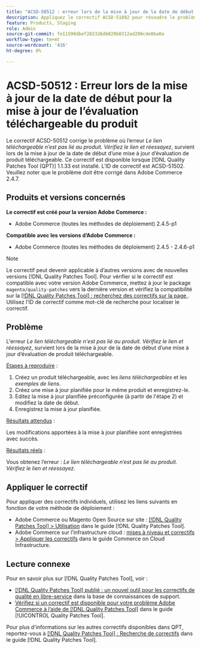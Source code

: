 ```yaml
---
title: "ACSD-50512 : erreur lors de la mise à jour de la date de début d’une mise à jour d’évaluation de produit téléchargeable"
description: Appliquez le correctif ACSD-51892 pour résoudre le problème de performances d’Adobe Commerce en raison duquel l’erreur *Le lien téléchargeable n’est pas lié au produit. Vérifiez le lien et réessayez*, survenant lors de la mise à jour de la date de début d’une mise à jour intermédiaire du produit téléchargeable.
feature: Products, Staging
role: Admin
source-git-commit: fe11599dbef283326db029b0312ad290cde0ba0a
workflow-type: tm+mt
source-wordcount: '416'
ht-degree: 0%

---
```


# ACSD-50512 : Erreur lors de la mise à jour de la date de début pour la mise à jour de l’évaluation téléchargeable du produit

Le correctif ACSD-50512 corrige le problème où l’erreur *Le lien téléchargeable n’est pas lié au produit. Vérifiez le lien et réessayez*, survient lors de la mise à jour de la date de début d’une mise à jour d’évaluation de produit téléchargeable. Ce correctif est disponible lorsque [!DNL Quality Patches Tool (QPT)] 1.1.33 est installé. L’ID de correctif est ACSD-51502. Veuillez noter que le problème doit être corrigé dans Adobe Commerce 2.4.7.

## Produits et versions concernés

**Le correctif est créé pour la version Adobe Commerce :**

* Adobe Commerce (toutes les méthodes de déploiement) 2.4.5-p1

**Compatible avec les versions d’Adobe Commerce :**

* Adobe Commerce (toutes les méthodes de déploiement) 2.4.5 - 2.4.6-p1

>[!NOTE]
>
>Le correctif peut devenir applicable à d’autres versions avec de nouvelles versions [!DNL Quality Patches Tool]. Pour vérifier si le correctif est compatible avec votre version Adobe Commerce, mettez à jour le package `magento/quality-patches` vers la dernière version et vérifiez la compatibilité sur la [[!DNL Quality Patches Tool] : recherchez des correctifs sur la page ](https://experienceleague.adobe.com/tools/commerce-quality-patches/index.html). Utilisez l’ID de correctif comme mot-clé de recherche pour localiser le correctif.

## Problème

L&#39;erreur *Le lien téléchargeable n&#39;est pas lié au produit. Vérifiez le lien et réessayez*, survient lors de la mise à jour de la date de début d’une mise à jour d’évaluation de produit téléchargeable.

<u>Étapes à reproduire</u> :

1. Créez un produit téléchargeable, avec les *liens téléchargeables* et les *exemples de liens*.
1. Créez une mise à jour planifiée pour le même produit et enregistrez-le.
1. Editez la mise à jour planifiée préconfigurée (à partir de l&#39;étape 2) et modifiez la date de début.
1. Enregistrez la mise à jour planifiée.

<u>Résultats attendus</u> :

Les modifications apportées à la mise à jour planifiée sont enregistrées avec succès.

<u>Résultats réels</u> :

Vous obtenez l’erreur : *Le lien téléchargeable n’est pas lié au produit. Vérifiez le lien et réessayez*.

## Appliquer le correctif

Pour appliquer des correctifs individuels, utilisez les liens suivants en fonction de votre méthode de déploiement :

* Adobe Commerce ou Magento Open Source sur site : [[!DNL Quality Patches Tool] > Utilisation](/help/tools/quality-patches-tool/usage.md) dans le guide [!DNL Quality Patches Tool].
* Adobe Commerce sur l’infrastructure cloud : [mises à niveau et correctifs > Appliquer les correctifs](https://experienceleague.adobe.com/docs/commerce-cloud-service/user-guide/develop/upgrade/apply-patches.html) dans le guide Commerce on Cloud Infrastructure.

## Lecture connexe

Pour en savoir plus sur [!DNL Quality Patches Tool], voir :

* [[!DNL Quality Patches Tool] publié : un nouvel outil pour les correctifs de qualité en libre-service](https://experienceleague.adobe.com/en/docs/commerce-knowledge-base/kb/announcements/commerce-announcements/magento-quality-patches-released-new-tool-to-self-serve-quality-patches) dans la base de connaissances de support.
* [Vérifiez si un correctif est disponible pour votre problème Adobe Commerce à l’aide de  [!DNL Quality Patches Tool]](/help/tools/quality-patches-tool/patches-available-in-qpt/check-patch-for-magento-issue-with-magento-quality-patches.md) dans le guide [!UICONTROL Quality Patches Tool].


Pour plus d&#39;informations sur les autres correctifs disponibles dans QPT, reportez-vous à [[!DNL Quality Patches Tool] : Recherche de correctifs](https://experienceleague.adobe.com/tools/commerce-quality-patches/index.html) dans le guide [!DNL Quality Patches Tool].
